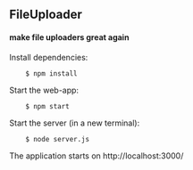 ## FileUploader
#### make file uploaders great again

Install dependencies:
```
    $ npm install
```

Start the web-app:
```
    $ npm start
```

Start the server (in a new terminal):
```
    $ node server.js
```

The application starts on http://localhost:3000/